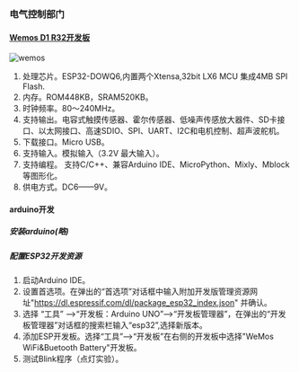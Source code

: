 ### 电气控制部门
#### [Wemos D1 R32开发板](https://docs.platformio.org/en/latest/boards/espressif32/wemos_d1_uno32.html)
![wemos](https://nshopvn.com/wp-content/uploads/2019/03/so-do-chan-arduino-wifi-wemos-d1-r32-esp32-ble-9pcv-1.jpg)

1. 处理芯片。ESP32-DOWQ6,内置两个Xtensa,32bit LX6 MCU 集成4MB SPI Flash.
2. 内存。ROM448KB，SRAM520KB。
3. 时钟频率。80～240MHz。
4. 支持输出。电容式触摸传感器、霍尔传感器、低噪声传感放大器件、SD卡接口、以太网接口、高速SDIO、SPI、UART、I2C和电机控制、超声波舵机。
5. 下载接口。Micro USB。
6. 支持输入。模拟输入（3.2V 最大输入）。
7. 支持编程。 支持C/C++、兼容Arduino IDE、MicroPython、Mixly、Mblock等图形化。
8. 供电方式。DC6——9V。

#### arduino开发
##### 安装arduino(略)
##### 配置ESP32开发资源
1. 启动Arduino IDE。
2. 设置首选项。在弹出的“首选项”对话框中输入附加开发版管理资源网址"https://dl.espressif.com/dl/package_esp32_index.json" 并确认。
3. 选择 “工具” ——>“开发板：Arduino UNO”——>“开发板管理器”，在弹出的“开发板管理器”对话框的搜索栏输入“esp32”,选择新版本。
4. 添加ESP开发板。选择“工具”——>“开发板”在右侧的开发板中选择"WeMos WiFi&Buetooth Battery"开发板。
5. 测试Blink程序（点灯实验）。